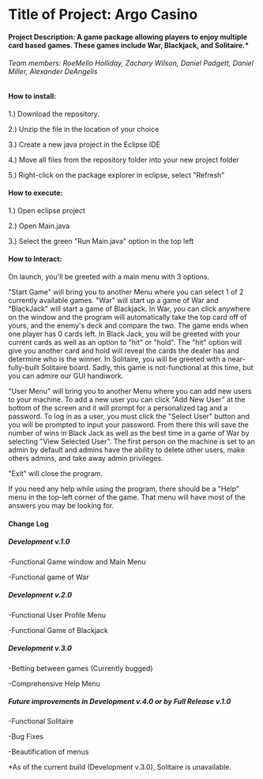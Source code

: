 # Title of Project: Argo Casino

#### Project Description: A game package allowing players to enjoy multiple card based games. These games include War, Blackjack, and Solitaire.*

###### Team members: RoeMello Holliday, Zachary Wilson, Daniel Padgett, Daniel Miller, Alexander DeAngelis

 

#### How to install:

1.) Download the repository.

2.) Unzip the file in the location of your choice

3.) Create a new java project in the Eclipse IDE

4.) Move all files from the repository folder into your new project folder

5.) Right-click on the package explorer in eclipse, select "Refresh"

 

#### How to execute: 

1.) Open eclipse project

2.) Open Main.java

3.) Select the green "Run Main.java" option in the top left

 

#### How to Interact:

On launch, you'll be greeted with a main menu with 3 options. 

"Start Game" will bring you to another Menu where you can select 1 of 2 currently available games. "War" will start up a game of War and "BlackJack" will
start a game of Blackjack. 
In War, you can click anywhere on the window and the program will automatically take the top card off of yours, and the enemy's deck and compare the two. The
game ends when one player has 0 cards left.
In Black Jack, you will be greeted with your current cards as well as an option to "hit" or "hold". The "hit" option will give you another card and hold will 
reveal the cards the dealer has and determine who is the winner.
In Solitaire, you will be greeted with a near-fully-built Solitaire board. Sadly, this game is not-functional at this time, but you can admire our GUI handiwork.

"User Menu" will bring you to another Menu where you can add new users to your machine. To add a new user you can click "Add New User" at the bottom of the screen
and it will prompt for a personalized tag and a password. To log in as a user, you must click the "Select User" button and you will be prompted to input your password.
From there this will save the number of wins in Black Jack as well as the best time in a game of War by selecting "View Selected User". The first person on the machine 
is set to an admin by default and admins have the ability to delete other users, make others admins, and take away admin privileges. 

"Exit" will close the program.

If you need any help while using the program, there should be a "Help" menu in the top-left corner of the game. That menu will have most of the answers you may be looking for.

#### Change Log

##### Development v.1.0

-Functional Game window and Main Menu

-Functional game of War

##### Development v.2.0

-Functional User Profile Menu

-Functional Game of Blackjack

##### Development v.3.0

-Betting between games (Currently bugged)

-Comprehensive Help Menu

##### Future improvements in Development v.4.0 or by Full Release v.1.0

-Functional Solitaire

-Bug Fixes

-Beautification of menus

 

*As of the current build (Development v.3.0), Solitaire is unavailable.
